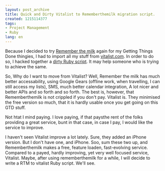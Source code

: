 ```yaml
---
layout: post_archive
title: Quick and Dirty Vitalist to Rememberthemilk migration script.
created: 1215114377
tags:
- Project Management
- Ruby
lang: en
---
```

Because I decided to try [Remember the milk](https://www.rememberthemilk.com) again for my Getting Things Done thingies, I had to import all my stuff from [vitalist.com](http://vitalist.com). In order to do so, I hacked together a [dirty Ruby script](http://snipplr.com/view/7104/rough-vitalist-to-rememberthemilk-conversion/). It may help someone who  is trying to achieve the same.

So, Why do I want to move from Vitalist? Well, Remember the milk has much better accessability, using Google Gears (offline work, when travelling, I can still access my lists), SMS, much better calendar integration, A lot nicer and better APIs and so forth and so forth. The best is, however, that Rememberthemilk is not crippled if you don't pay. Vitalist is. They minimised the free version so much, that it is hardly usable once you get going on this GTD stuff.

Not htat I mind paying. I love paying, if that paysthe rent of the folks providing a great service, bunt in that case, in case I pay, I would like the service to improve.

I haven't seen Vitalist improve a lot lately. Sure, they added an iPhone version. But I don't have one, and iPhone. Soo, sum these two up, and Rememberthemilk makes a free, feature loaden, fast-evolving service. Compared to a payed, hardly improving, yet very well focused service, Vitalist. Maybe, after using rememberthemilk for a while, I will decide to write a RTM to vitalist Ruby script. We'll see. 
